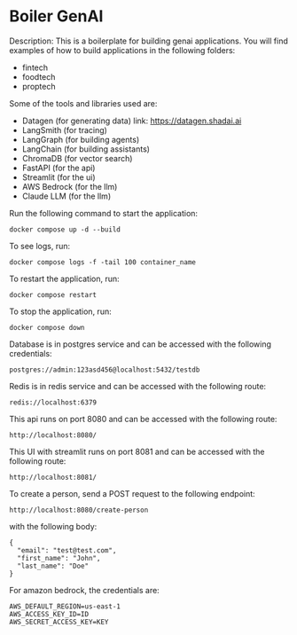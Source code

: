 # Boiler GenAI

Description: This is a boilerplate for building genai applications.
You will find examples of how to build applications in the following folders:

- fintech
- foodtech
- proptech

Some of the tools and libraries used are:

- Datagen (for generating data) link: https://datagen.shadai.ai
- LangSmith (for tracing)
- LangGraph (for building agents)
- LangChain (for building assistants)
- ChromaDB (for vector search)
- FastAPI (for the api)
- Streamlit (for the ui)
- AWS Bedrock (for the llm)
- Claude LLM (for the llm)

Run the following command to start the application:

```
docker compose up -d --build
```

To see logs, run:

```
docker compose logs -f -tail 100 container_name
```

To restart the application, run:

```
docker compose restart
```

To stop the application, run:

```
docker compose down
```

Database is in postgres service and can be accessed with the following credentials:

```
postgres://admin:123asd456@localhost:5432/testdb
```

Redis is in redis service and can be accessed with the following route:

```
redis://localhost:6379
```

This api runs on port 8080 and can be accessed with the following route:

```
http://localhost:8080/
```

This UI with streamlit runs on port 8081 and can be accessed with the following route:

```
http://localhost:8081/
```

To create a person, send a POST request to the following endpoint:

```
http://localhost:8080/create-person
```

with the following body:

```
{
  "email": "test@test.com",
  "first_name": "John",
  "last_name": "Doe"
}
```

For amazon bedrock, the credentials are:

```
AWS_DEFAULT_REGION=us-east-1
AWS_ACCESS_KEY_ID=ID
AWS_SECRET_ACCESS_KEY=KEY
```
